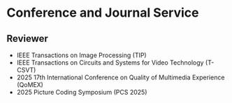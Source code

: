 # Conference and Journal Service 
## Reviewer
- IEEE Transactions on Image Processing (TIP)
- IEEE Transactions on Circuits and Systems for Video Technology (T-CSVT)
- 2025 17th International Conference on Quality of Multimedia Experience (QoMEX)
- 2025 Picture Coding Symposium (PCS 2025)
